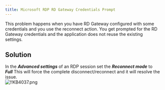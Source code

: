 ```yaml
---
title: Microsoft RDP RD Gateway Credentials Prompt
---
```

This problem happens when you have RD Gateway configured with some credentials and you use the reconnect action. You get prompted for the RD Gateway credentials and the application does not reuse the existing settings.

## Solution

In the ***Advanced settings*** of an RDP session set the ***Reconnect mode*** to ***Full*** This will force the complete disconnect/reconnect and it will resolve the issue.  
![!!KB4037.png](https://webdevolutions.azureedge.net/docs/en/kb/KB4037.png)
